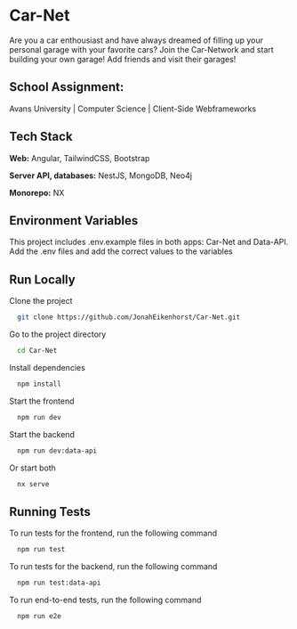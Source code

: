 # Car-Net

Are you a car enthousiast and have always dreamed of filling up your personal garage with your favorite cars?
Join the Car-Network and start building your own garage!
Add friends and visit their garages!

## School Assignment: 
Avans University | Computer Science | Client-Side Webframeworks

## Tech Stack

**Web:** 
Angular, TailwindCSS, Bootstrap

**Server API, databases:** 
NestJS, MongoDB, Neo4j

**Monorepo:**
NX

## Environment Variables

This project includes .env.example files in both apps: Car-Net and Data-API. 
Add the .env files and add the correct values to the variables

## Run Locally

Clone the project

```bash
  git clone https://github.com/JonahEikenhorst/Car-Net.git
```

Go to the project directory

```bash
  cd Car-Net
```

Install dependencies

```bash
  npm install
```

Start the frontend
```bash
  npm run dev
```

Start the backend

```bash
  npm run dev:data-api
```

Or start both
```bash
  nx serve
```

## Running Tests

To run tests for the frontend, run the following command

```bash
  npm run test
```

To run tests for the backend, run the following command

```bash
  npm run test:data-api
```

To run end-to-end tests, run the following command 

```bash
  npm run e2e
```
